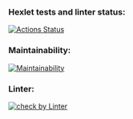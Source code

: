 ### Hexlet tests and linter status:
[![Actions Status](https://github.com/novapc74/php-project-lvl1/workflows/hexlet-check/badge.svg)](https://github.com/novapc74/php-project-lvl1/actions)

### Maintainability:
[![Maintainability](https://api.codeclimate.com/v1/badges/a99a88d28ad37a79dbf6/maintainability)](https://codeclimate.com/github/codeclimate/codeclimate/maintainability)

### Linter:
[![check by Linter](https://github.com/novapc74/php-project-lvl1/actions/workflows/php_sniffer.yml/badge.svg)](https://github.com/novapc74/php-project-lvl1/actions/workflows/php_sniffer.yml)
